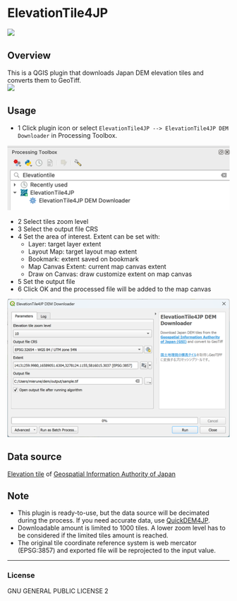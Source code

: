 # ElevationTile4JP
![](icon.png)

## Overview
This is a QGIS plugin that downloads Japan DEM elevation tiles and converts them to GeoTiff.
<br>
![](./img/mov.gif)


## Usage

- 1 Click plugin icon or select `ElevationTile4JP --> ElevationTile4JP DEM Downloader` in Processing Toolbox.

<img src="img/processing.png" alt="dialog screenshot" width="600"/>

- 2 Select tiles zoom level
- 3 Select the output file CRS
- 4 Set the area of interest. Extent can be set with:
  - Layer: target layer extent
  - Layout Map: target layout map extent
  - Bookmark: extent saved on bookmark
  - Map Canvas Extent: current map canvas extent
  - Draw on Canvas: draw customize extent on map canvas
- 5 Set the output file
- 6 Click OK and the processed file will be added to the map canvas

<img src="img/dialog.png" alt="dialog screenshot" width="600"/>

## Data source
[Elevation tile](https://maps.gsi.go.jp/development/ichiran.html#dem) of [Geospatial Information Authority of Japan](https://www.gsi.go.jp/)

## Note
- This plugin is ready-to-use, but the data source will be decimated during the process. If you need accurate data, use [QuickDEM4JP](https://github.com/MIERUNE/QuickDEM4JP).
- Downloadable amount is limited to 1000 tiles. A lower zoom level has to be considered if the limited tiles amount is reached.
- The original tile coordinate reference system is web mercator (EPSG:3857) and exported file will be reprojected to the input value.

---

### License
GNU GENERAL PUBLIC LICENSE 2